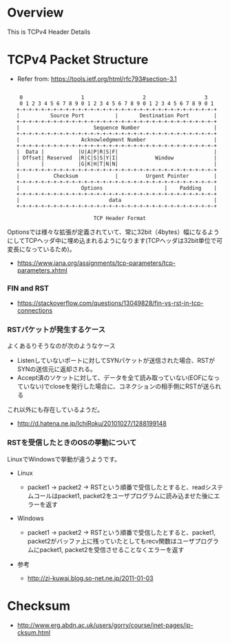 # Overview
This is TCPv4 Header Details

# TCPv4 Packet Structure

- Refer from: https://tools.ietf.org/html/rfc793#section-3.1
```

    0                   1                   2                   3
    0 1 2 3 4 5 6 7 8 9 0 1 2 3 4 5 6 7 8 9 0 1 2 3 4 5 6 7 8 9 0 1
   +-+-+-+-+-+-+-+-+-+-+-+-+-+-+-+-+-+-+-+-+-+-+-+-+-+-+-+-+-+-+-+-+
   |          Source Port          |       Destination Port        |
   +-+-+-+-+-+-+-+-+-+-+-+-+-+-+-+-+-+-+-+-+-+-+-+-+-+-+-+-+-+-+-+-+
   |                        Sequence Number                        |
   +-+-+-+-+-+-+-+-+-+-+-+-+-+-+-+-+-+-+-+-+-+-+-+-+-+-+-+-+-+-+-+-+
   |                    Acknowledgment Number                      |
   +-+-+-+-+-+-+-+-+-+-+-+-+-+-+-+-+-+-+-+-+-+-+-+-+-+-+-+-+-+-+-+-+
   |  Data |           |U|A|P|R|S|F|                               |
   | Offset| Reserved  |R|C|S|S|Y|I|            Window             |
   |       |           |G|K|H|T|N|N|                               |
   +-+-+-+-+-+-+-+-+-+-+-+-+-+-+-+-+-+-+-+-+-+-+-+-+-+-+-+-+-+-+-+-+
   |           Checksum            |         Urgent Pointer        |
   +-+-+-+-+-+-+-+-+-+-+-+-+-+-+-+-+-+-+-+-+-+-+-+-+-+-+-+-+-+-+-+-+
   |                    Options                    |    Padding    |
   +-+-+-+-+-+-+-+-+-+-+-+-+-+-+-+-+-+-+-+-+-+-+-+-+-+-+-+-+-+-+-+-+
   |                             data                              |
   +-+-+-+-+-+-+-+-+-+-+-+-+-+-+-+-+-+-+-+-+-+-+-+-+-+-+-+-+-+-+-+-+

                            TCP Header Format
```

Optionsでは様々な拡張が定義されていて、常に32bit（4bytes）幅になるようにしてTCPヘッダ中に埋め込まれるようになります(TCPヘッダは32bit単位で可変長になっているため)。
- https://www.iana.org/assignments/tcp-parameters/tcp-parameters.xhtml

### FIN and RST
- https://stackoverflow.com/questions/13049828/fin-vs-rst-in-tcp-connections

### RSTパケットが発生するケース
よくあるりそうなのが次のようなケース
- Listenしていないポートに対してSYNパケットが送信された場合、RSTがSYNの送信元に返却される。
- Accept済のソケットに対して、データを全て読み取っていない(EOFになっていない)でcloseを発行した場合に、コネクションの相手側にRSTが送られる

これ以外にも存在しているようだ。
- http://d.hatena.ne.jp/IchiRoku/20101027/1288199148

### RSTを受信したときのOSの挙動について
LinuxでWindowsで挙動が違うようです。
- Linux
  - packet1 -> packet2 -> RSTという順番で受信したとすると、readシステムコールはpacket1, packet2をユーザプログラムに読み込ませた後にエラーを返す
- Windows
  - packet1 -> packet2 -> RSTという順番で受信したとすると、packet1, packet2がバッファ上に残っていたとしてもrecv関数はユーザプログラムにpacket1, packet2を受信させることなくエラーを返す

- 参考
  - http://zi-kuwai.blog.so-net.ne.jp/2011-01-03

# Checksum
- http://www.erg.abdn.ac.uk/users/gorry/course/inet-pages/ip-cksum.html

